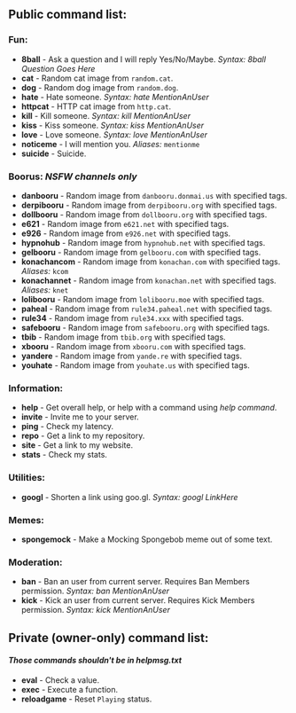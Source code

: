 ## Public command list:

### Fun:

 - **8ball** - Ask a question and I will reply Yes/No/Maybe. *Syntax: 8ball Question Goes Here*
 - **cat** - Random cat image from `random.cat`.
 - **dog** - Random dog image from `random.dog`.
 - **hate** - Hate someone. *Syntax: hate MentionAnUser*
 - **httpcat** - HTTP cat image from `http.cat`.
 - **kill** - Kill someone. *Syntax: kill MentionAnUser*
 - **kiss** - Kiss someone. *Syntax: kiss MentionAnUser*
 - **love** - Love someone. *Syntax: love MentionAnUser*
 - **noticeme** - I will mention you. *Aliases:* `mentionme`
 - **suicide** - Suicide.

### Boorus: *NSFW channels only*

 - **danbooru** - Random image from `danbooru.donmai.us` with specified tags.
 - **derpibooru** - Random image from `derpibooru.org` with specified tags.
 - **dollbooru** - Random image from `dollbooru.org` with specified tags.
 - **e621** - Random image from `e621.net` with specified tags.
 - **e926** - Random image from `e926.net` with specified tags.
 - **hypnohub** - Random image from `hypnohub.net` with specified tags.
 - **gelbooru** - Random image from `gelbooru.com` with specified tags.
 - **konachancom** - Random image from `konachan.com` with specified tags. *Aliases:* `kcom`
 - **konachannet** - Random image from `konachan.net` with specified tags. *Aliases:* `knet`
 - **lolibooru** - Random image from `lolibooru.moe` with specified tags.
 - **paheal** - Random image from `rule34.paheal.net` with specified tags.
 - **rule34** - Random image from `rule34.xxx` with specified tags.
 - **safebooru** - Random image from `safebooru.org` with specified tags.
 - **tbib** - Random image from `tbib.org` with specified tags.
 - **xbooru** - Random image from `xbooru.com` with specified tags.
 - **yandere** - Random image from `yande.re` with specified tags.
 - **youhate** - Random image from `youhate.us` with specified tags.

### Information:

 - **help** - Get overall help, or help with a command using *help command*.
 - **invite** - Invite me to your server.
 - **ping** - Check my latency.
 - **repo** - Get a link to my repository.
 - **site** - Get a link to my website.
 - **stats** - Check my stats.

### Utilities:

 - **googl** - Shorten a link using goo.gl. *Syntax: googl LinkHere*

### Memes:

 - **spongemock** - Make a Mocking Spongebob meme out of some text.

### Moderation:

 - **ban** - Ban an user from current server. Requires Ban Members permission. *Syntax: ban MentionAnUser*
 - **kick** - Kick an user from current server. Requires Kick Members permission. *Syntax: kick MentionAnUser*

## Private (owner-only) command list:

#### *Those commands shouldn't be in helpmsg.txt*

 - **eval** - Check a value.
 - **exec** - Execute a function.
 - **reloadgame** - Reset `Playing` status.
